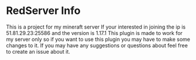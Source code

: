 # RedServer Info
This is a project for my mineraft server
If your interested in joining the ip is 51.81.29.23:25586 and the version is 1.17.1
This plugin is made to work for my server only so if you want to use this plugin you may have to make some changes to it.
If you may have any suggestions or questions about feel free to create an issue about it.
